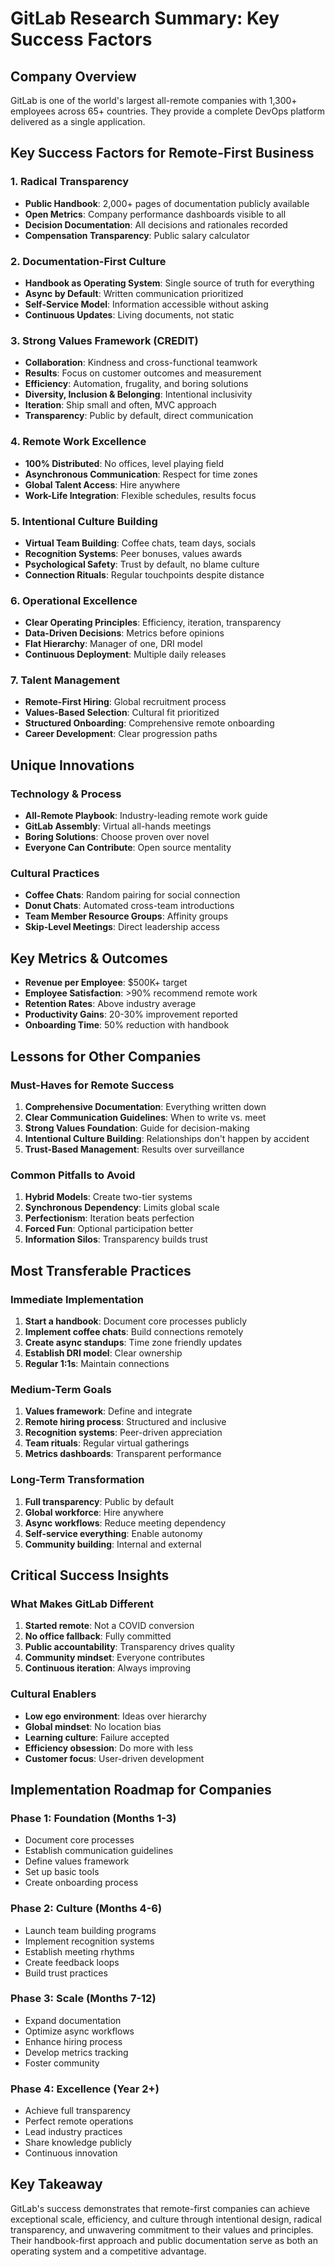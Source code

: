 # GitLab Research Summary: Key Success Factors

## Company Overview
GitLab is one of the world's largest all-remote companies with 1,300+ employees across 65+ countries. They provide a complete DevOps platform delivered as a single application.

## Key Success Factors for Remote-First Business

### 1. Radical Transparency
- **Public Handbook**: 2,000+ pages of documentation publicly available
- **Open Metrics**: Company performance dashboards visible to all
- **Decision Documentation**: All decisions and rationales recorded
- **Compensation Transparency**: Public salary calculator

### 2. Documentation-First Culture
- **Handbook as Operating System**: Single source of truth for everything
- **Async by Default**: Written communication prioritized
- **Self-Service Model**: Information accessible without asking
- **Continuous Updates**: Living documents, not static

### 3. Strong Values Framework (CREDIT)
- **Collaboration**: Kindness and cross-functional teamwork
- **Results**: Focus on customer outcomes and measurement
- **Efficiency**: Automation, frugality, and boring solutions
- **Diversity, Inclusion & Belonging**: Intentional inclusivity
- **Iteration**: Ship small and often, MVC approach
- **Transparency**: Public by default, direct communication

### 4. Remote Work Excellence
- **100% Distributed**: No offices, level playing field
- **Asynchronous Communication**: Respect for time zones
- **Global Talent Access**: Hire anywhere
- **Work-Life Integration**: Flexible schedules, results focus

### 5. Intentional Culture Building
- **Virtual Team Building**: Coffee chats, team days, socials
- **Recognition Systems**: Peer bonuses, values awards
- **Psychological Safety**: Trust by default, no blame culture
- **Connection Rituals**: Regular touchpoints despite distance

### 6. Operational Excellence
- **Clear Operating Principles**: Efficiency, iteration, transparency
- **Data-Driven Decisions**: Metrics before opinions
- **Flat Hierarchy**: Manager of one, DRI model
- **Continuous Deployment**: Multiple daily releases

### 7. Talent Management
- **Remote-First Hiring**: Global recruitment process
- **Values-Based Selection**: Cultural fit prioritized
- **Structured Onboarding**: Comprehensive remote onboarding
- **Career Development**: Clear progression paths

## Unique Innovations

### Technology & Process
- **All-Remote Playbook**: Industry-leading remote work guide
- **GitLab Assembly**: Virtual all-hands meetings
- **Boring Solutions**: Choose proven over novel
- **Everyone Can Contribute**: Open source mentality

### Cultural Practices
- **Coffee Chats**: Random pairing for social connection
- **Donut Chats**: Automated cross-team introductions
- **Team Member Resource Groups**: Affinity groups
- **Skip-Level Meetings**: Direct leadership access

## Key Metrics & Outcomes
- **Revenue per Employee**: $500K+ target
- **Employee Satisfaction**: >90% recommend remote work
- **Retention Rates**: Above industry average
- **Productivity Gains**: 20-30% improvement reported
- **Onboarding Time**: 50% reduction with handbook

## Lessons for Other Companies

### Must-Haves for Remote Success
1. **Comprehensive Documentation**: Everything written down
2. **Clear Communication Guidelines**: When to write vs. meet
3. **Strong Values Foundation**: Guide for decision-making
4. **Intentional Culture Building**: Relationships don't happen by accident
5. **Trust-Based Management**: Results over surveillance

### Common Pitfalls to Avoid
1. **Hybrid Models**: Create two-tier systems
2. **Synchronous Dependency**: Limits global scale
3. **Perfectionism**: Iteration beats perfection
4. **Forced Fun**: Optional participation better
5. **Information Silos**: Transparency builds trust

## Most Transferable Practices

### Immediate Implementation
1. **Start a handbook**: Document core processes publicly
2. **Implement coffee chats**: Build connections remotely
3. **Create async standups**: Time zone friendly updates
4. **Establish DRI model**: Clear ownership
5. **Regular 1:1s**: Maintain connections

### Medium-Term Goals
1. **Values framework**: Define and integrate
2. **Remote hiring process**: Structured and inclusive
3. **Recognition systems**: Peer-driven appreciation
4. **Team rituals**: Regular virtual gatherings
5. **Metrics dashboards**: Transparent performance

### Long-Term Transformation
1. **Full transparency**: Public by default
2. **Global workforce**: Hire anywhere
3. **Async workflows**: Reduce meeting dependency
4. **Self-service everything**: Enable autonomy
5. **Community building**: Internal and external

## Critical Success Insights

### What Makes GitLab Different
1. **Started remote**: Not a COVID conversion
2. **No office fallback**: Fully committed
3. **Public accountability**: Transparency drives quality
4. **Community mindset**: Everyone contributes
5. **Continuous iteration**: Always improving

### Cultural Enablers
- **Low ego environment**: Ideas over hierarchy
- **Global mindset**: No location bias
- **Learning culture**: Failure accepted
- **Efficiency obsession**: Do more with less
- **Customer focus**: User-driven development

## Implementation Roadmap for Companies

### Phase 1: Foundation (Months 1-3)
- Document core processes
- Establish communication guidelines
- Define values framework
- Set up basic tools
- Create onboarding process

### Phase 2: Culture (Months 4-6)
- Launch team building programs
- Implement recognition systems
- Establish meeting rhythms
- Create feedback loops
- Build trust practices

### Phase 3: Scale (Months 7-12)
- Expand documentation
- Optimize async workflows
- Enhance hiring process
- Develop metrics tracking
- Foster community

### Phase 4: Excellence (Year 2+)
- Achieve full transparency
- Perfect remote operations
- Lead industry practices
- Share knowledge publicly
- Continuous innovation

## Key Takeaway
GitLab's success demonstrates that remote-first companies can achieve exceptional scale, efficiency, and culture through intentional design, radical transparency, and unwavering commitment to their values and principles. Their handbook-first approach and public documentation serve as both an operating system and a competitive advantage.